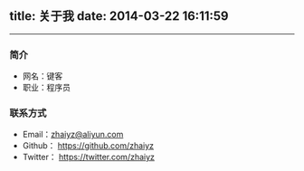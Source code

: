 title: 关于我
date: 2014-03-22 16:11:59
---
---
### 简介
* 网名：键客
* 职业：程序员

### 联系方式
* Email：<zhaiyz@aliyun.com>
* Github： https://github.com/zhaiyz
* Twitter： https://twitter.com/zhaiyz